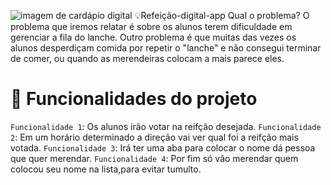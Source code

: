 ![imagem de cardápio digital](https://images.app.goo.gl/JHuuYg2YFLbzsvGj8)
💡Refeição-digital-app
 Qual o problema? O problema que iremos relatar é sobre os alunos terem dificuldade em gerenciar a fila do lanche. Outro problema é que muitas das vezes os alunos desperdiçam comida por repetir o "lanche" e não consegui terminar de comer, ou quando as merendeiras colocam a mais parece eles.
# :hammer: Funcionalidades do projeto
  `Funcionalidade 1`: Os alunos irão votar na reifção desejada. 
  `Funcionalidade 2`: Em um horário determinado a direção vai ver qual foi a reifção mais votada.
  `Funcionalidade 3`: Irá ter uma aba para colocar o nome dá pessoa que quer merendar.
  `Funcionalidade 4`: Por fim só vão merendar quem colocou seu nome na lista,para evitar tumulto.
 

